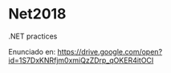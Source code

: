 # Net2018
.NET practices

Enunciado en: https://drive.google.com/open?id=1S7DxKNRfjm0xmiQzZDrp_qOKER4itOCI
